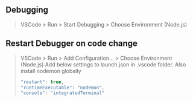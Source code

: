 ## Debugging
> VSCode > Run > Start Debugging > Choose Environment (Node.js)

## Restart Debugger on code change
> VSCode > Run > Add Configuration... > Choose Environment (Node.js)
> Add below settings to launch.json in .vscode folder.
> Also install nodemon globally
> 
> ```javascript
> "restart": true, 
> "runtimeExecutable": "nodemon",
> "console": "integratedTerminal"
>